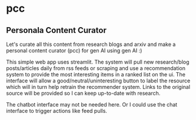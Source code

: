# pcc
## Personala Content Curator

Let's curate all this content from research blogs and arxiv and make a personal content curator (pcc) for gen AI using gen AI :)

This simple web app uses streamlit. The system will pull new research/blog posts/articles daily from rss feeds or scraping and use a recommendation system to provide the most interesting items in a ranked list on the ui. The interface will allow a good/neutral/uninteresting button to label the resource which will in turn help retrain the recommender system. Links to the original source will be provided so I can keep up-to-date with research.

The chatbot interface may not be needed here. Or I could use the chat interface to trigger actions like feed pulls.
